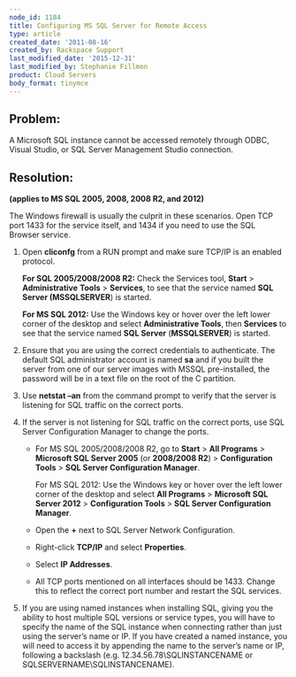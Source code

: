 ```yaml
---
node_id: 1184
title: Configuring MS SQL Server for Remote Access
type: article
created_date: '2011-08-16'
created_by: Rackspace Support
last_modified_date: '2015-12-31'
last_modified_by: Stephanie Fillmon
product: Cloud Servers
body_format: tinymce
---
```


Problem:
--------

A Microsoft SQL instance cannot be accessed remotely through ODBC,
Visual Studio, or SQL Server Management Studio connection.

Resolution:
-----------

**(applies to MS SQL 2005, 2008, 2008 R2, and 2012)**

The Windows firewall is usually the culprit in these scenarios. Open TCP
port 1433 for the service itself, and 1434 if you need to use the SQL
Browser service.

1.  Open **cliconfg** from a RUN prompt and make sure TCP/IP is an
    enabled protocol.

    **For SQL 2005/2008/2008 R2:** Check the Services tool,
    **Start** &gt; **Administrative** **Tools** &gt; **Services**, to
    see that the service named **SQL Server (MSSQLSERVER**) is started.

    **For MS SQL 2012:** Use the Windows key or hover over the left
    lower corner of the desktop and select **Administrative Tools**,
    then **Services** to see that the service named **SQL Server**
    (**MSSQLSERVER**) is started.

2.  Ensure that you are using the correct credentials to authenticate.
    The default SQL administrator account is named **sa** and if you
    built the server from one of our server images with MSSQL
    pre-installed, the password will be in a text file on the root of
    the C partition.
3.  Use **netstat &ndash;an** from the command prompt to verify that the
    server is listening for SQL traffic on the correct ports.
4.  If the server is not listening for SQL traffic on the correct ports,
    use SQL Server Configuration Manager to change the ports.
    -   For MS SQL 2005/2008/2008 R2, go to **Start** &gt; **All
        Programs** &gt; **Microsoft SQL Server 2005** (or **2008/2008
        R2**) &gt; **Configuration Tools** &gt; **SQL Server
        Configuration Manager**.

        For MS SQL 2012: Use the Windows key or hover over the left
        lower corner of the desktop and select **All Programs** &gt;
        **Microsoft SQL Server 2012** &gt; **Configuration Tools** &gt;
        **SQL Server Configuration Manager**.

    -   Open the **+** next to SQL Server Network Configuration.
    -   Right-click **TCP/IP** and select **Properties**.
    -   Select **IP Addresses**.
    -   All TCP ports mentioned on all interfaces should be 1433. Change
        this to reflect the correct port number and restart the
        SQL services.

5.  If you are using named instances when installing SQL,  giving you
    the ability to host multiple SQL versions or service types, you will
    have to specify the name of the SQL instance when connecting rather
    than just using the server&rsquo;s name or IP.  If you have created a
    named instance, you will need to access it by appending the name to
    the server&rsquo;s name or IP, following a backslash (e.g.
    12.34.56.78\\SQLINSTANCENAME or SQLSERVERNAME\\SQLINSTANCENAME).



